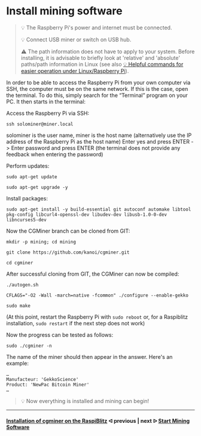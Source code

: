 # Install mining software

> :bulb: The Raspberry Pi's power and internet must be connected.
>
> :bulb: Connect USB miner or switch on USB hub.
>
> ⚠️ The path information does not have to apply to your system. Before installing, it is advisable to briefly look at 'relative' and 'absolute' paths/path information in Linux (see also [💡 Helpful commands for easier operation under Linux/Raspberry Pi](LinuxCommands.md)).

In order to be able to access the Raspberry Pi from your own computer via SSH, the computer must be on the same network. If this is the case, open the terminal. To do this, simply search for the “Terminal” program on your PC. It then starts in the terminal:

Access the Raspberry Pi via SSH:

```console
ssh solominer@miner.local
```

solominer is the user name, miner is the host name (alternatively use the IP address of the Raspberry Pi as the host name)
Enter yes and press ENTER -> Enter password and press ENTER
(the terminal does not provide any feedback when entering the password)

Perform updates:

```console
sudo apt-get update 
```

```console 
sudo apt-get upgrade -y
```

Install packages:

```console
sudo apt-get install -y build-essential git autoconf automake libtool pkg-config libcurl4-openssl-dev libudev-dev libusb-1.0-0-dev libncurses5-dev
```

Now the CGMiner branch can be cloned from GIT:

```console
mkdir -p mining; cd mining 
```

```console
git clone https://github.com/kanoi/cgminer.git
```

```console
cd cgminer
```

After successful cloning from GIT, the CGMiner can now be compiled:

```console
./autogen.sh
```

```console
CFLAGS="-O2 -Wall -march=native -fcommon" ./configure --enable-gekko
```

```console
sudo make
```

(At this point, restart the Raspberry Pi with `sudo reboot` or, for a Raspiblitz installation, `sudo restart` if the next step does not work)

Now the progress can be tested as follows:

```console
sudo ./cgminer -n
```

The name of the miner should then appear in the answer. Here's an example:

```console
…
Manufacteur: 'GekkoScience'
Product: 'NewPac Bitcoin Miner'
…
```

> :bulb: Now everything is installed and mining can begin!

---

#### [Installation of cgminer on the RaspiBlitz](cgminer_on_raspiblitz.md)  ᐊ  previous | next  ᐅ  [Start Mining Software](start_mining.md)
